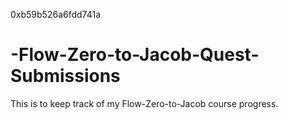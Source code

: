 0xb59b526a6fdd741a
# -Flow-Zero-to-Jacob-Quest-Submissions
This is to keep track of my Flow-Zero-to-Jacob course progress.
